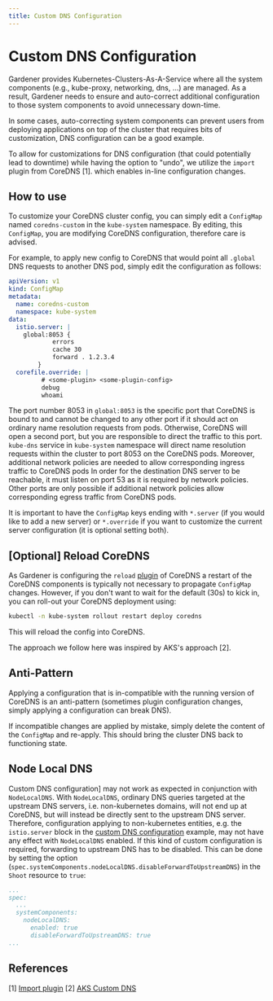 ```yaml
---
title: Custom DNS Configuration
---
```


# Custom DNS Configuration

Gardener provides Kubernetes-Clusters-As-A-Service where all the system components (e.g., kube-proxy, networking, dns, ...) are managed.
As a result, Gardener needs to ensure and auto-correct additional configuration to those system components to avoid unnecessary down-time.

In some cases, auto-correcting system components can prevent users from deploying applications on top of the cluster that requires bits of customization, DNS configuration can be a good example.

To allow for customizations for DNS configuration (that could potentially lead to downtime) while having the option to "undo", we utilize the `import` plugin from CoreDNS [1].
which enables in-line configuration changes.

## How to use

To customize your CoreDNS cluster config, you can simply edit a `ConfigMap` named `coredns-custom` in the `kube-system` namespace.
By editing, this `ConfigMap`, you are modifying CoreDNS configuration, therefore care is advised.

For example, to apply new config to CoreDNS that would point all `.global` DNS requests to another DNS pod, simply edit the configuration as follows:

```yaml
apiVersion: v1
kind: ConfigMap
metadata:
  name: coredns-custom
  namespace: kube-system
data:
  istio.server: |
    global:8053 {
            errors
            cache 30
            forward . 1.2.3.4
        }
  corefile.override: |
         # <some-plugin> <some-plugin-config>
         debug
         whoami
```

The port number 8053 in `global:8053` is the specific port that CoreDNS is bound to and cannot be changed to any other port if it should act on ordinary name resolution requests from pods. Otherwise, CoreDNS will open a second port, but you are responsible to direct the traffic to this port. `kube-dns` service in `kube-system` namespace will direct name resolution requests within the cluster to port 8053 on the CoreDNS pods.
Moreover, additional network policies are needed to allow corresponding ingress traffic to CoreDNS pods
In order for the destination DNS server to be reachable, it must listen on port 53 as it is required by network policies. Other ports are only possible if additional network policies allow corresponding egress traffic from CoreDNS pods.

It is important to have the `ConfigMap` keys ending with `*.server` (if you would like to add a new server) or `*.override`
if you want to customize the current server configuration (it is optional setting both).

## [Optional] Reload CoreDNS

As Gardener is configuring the `reload` [plugin](https://coredns.io/plugins/reload/) of CoreDNS a restart of the CoreDNS components is typically not necessary to propagate `ConfigMap` changes. However, if you don't want to wait for the default (30s) to kick in, you can roll-out your CoreDNS deployment using:

```bash
kubectl -n kube-system rollout restart deploy coredns
```

This will reload the config into CoreDNS.

The approach we follow here was inspired by AKS's approach [2].

## Anti-Pattern

Applying a configuration that is in-compatible with the running version of CoreDNS is an anti-pattern (sometimes plugin configuration changes,
simply applying a configuration can break DNS).

If incompatible changes are applied by mistake, simply delete the content of the `ConfigMap` and re-apply.
This should bring the cluster DNS back to functioning state.

## Node Local DNS

Custom DNS configuration] may not work as expected in conjunction with `NodeLocalDNS`.
With `NodeLocalDNS`, ordinary DNS queries targeted at the upstream DNS servers, i.e. non-kubernetes domains,
will not end up at CoreDNS, but will instead be directly sent to the upstream DNS server. Therefore, configuration
applying to non-kubernetes entities, e.g. the `istio.server` block in the
[custom DNS configuration](custom-dns-config.md) example, may not have any effect with `NodeLocalDNS` enabled.
If this kind of custom configuration is required, forwarding to upstream DNS has to be disabled.
This can be done by setting the option (`spec.systemComponents.nodeLocalDNS.disableForwardToUpstreamDNS`) in the `Shoot` resource to `true`:
```yaml
...
spec:
  ...
  systemComponents:
    nodeLocalDNS:
      enabled: true
      disableForwardToUpstreamDNS: true
...
```

## References

[1] [Import plugin](https://github.com/coredns/coredns/tree/master/plugin/import)
[2] [AKS Custom DNS](https://docs.microsoft.com/en-us/azure/aks/coredns-custom)
